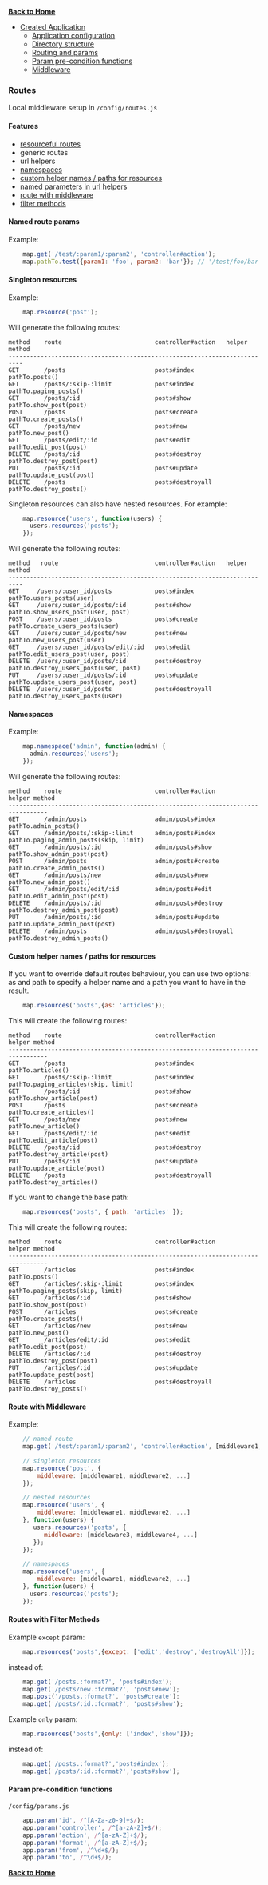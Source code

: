 **[Back to Home](https://github.com/biggora/trinte/wiki)**

* [Created Application](https://github.com/biggora/trinte/wiki/Application-configuration)
  * [Application configuration](https://github.com/biggora/trinte/wiki/Application-configuration)
  * [Directory structure](https://github.com/biggora/trinte/wiki/Directory-Structure)
  * [Routing and params](https://github.com/biggora/trinte/wiki/Routes)
  * [Param pre-condition functions](https://github.com/biggora/trinte/wiki/Routes#wiki-param-pre-condition-functions)
  * [Middleware](https://github.com/biggora/trinte/wiki/Middleware)

### Routes
Local middleware setup in `/config/routes.js`

#### Features

- [resourceful routes](#singleton)
- generic routes
- url helpers
- [namespaces](#namespaces)
- [custom helper names / paths for resources](#custom-helper)
- [named parameters in url helpers](#named-routing)
- [route with middleware](#middleware)
- [filter methods](#filter)

<a name="named-routing"></a>
#### Named route params

Example:
```js
    map.get('/test/:param1/:param2', 'controller#action');
    map.pathTo.test({param1: 'foo', param2: 'bar'}); // '/test/foo/bar'
```
<a name="singleton"></a>
#### Singleton resources

Example:
```js
    map.resource('post');
```
Will generate the following routes:

    method    route                          controller#action   helper method
    --------------------------------------------------------------------------
    GET       /posts                         posts#index         pathTo.posts()
    GET       /posts/:skip-:limit            posts#index         pathTo.paging_posts()
    GET       /posts/:id                     posts#show          pathTo.show_post(post)
    POST      /posts                         posts#create        pathTo.create_posts()
    GET       /posts/new                     posts#new           pathTo.new_post()
    GET       /posts/edit/:id                posts#edit          pathTo.edit_post(post)
    DELETE    /posts/:id                     posts#destroy       pathTo.destroy_post(post)
    PUT       /posts/:id                     posts#update        pathTo.update_post(post)
    DELETE    /posts                         posts#destroyall    pathTo.destroy_posts()

Singleton resources can also have nested resources. For example:
```js
    map.resource('users', function(users) {
      users.resources('posts');
    });
```
Will generate the following routes:

    method   route                           controller#action   helper method
    --------------------------------------------------------------------------
    GET     /users/:user_id/posts            posts#index         pathTo.users_posts(user)
    GET     /users/:user_id/posts/:id        posts#show          pathTo.show_users_post(user, post)
    POST    /users/:user_id/posts            posts#create        pathTo.create_users_posts(user)
    GET     /users/:user_id/posts/new        posts#new           pathTo.new_users_post(user)
    GET     /users/:user_id/posts/edit/:id   posts#edit          pathTo.edit_users_post(user, post)
    DELETE  /users/:user_id/posts/:id        posts#destroy       pathTo.destroy_users_post(user, post)
    PUT     /users/:user_id/posts/:id        posts#update        pathTo.update_users_post(user, post)
    DELETE  /users/:user_id/posts            posts#destroyall    pathTo.destroy_users_posts(user)

<a name="namespaces"></a>
#### Namespaces
Example:
```js
    map.namespace('admin', function(admin) {
      admin.resources('users');
    });
```
Will generate the following routes:

    method    route                          controller#action         helper method
    ---------------------------------------------------------------------------------
    GET       /admin/posts                   admin/posts#index         pathTo.admin_posts()
    GET       /admin/posts/:skip-:limit      admin/posts#index         pathTo.paging_admin_posts(skip, limit)
    GET       /admin/posts/:id               admin/posts#show          pathTo.show_admin_post(post)
    POST      /admin/posts                   admin/posts#create        pathTo.create_admin_posts()
    GET       /admin/posts/new               admin/posts#new           pathTo.new_admin_post()
    GET       /admin/posts/edit/:id          admin/posts#edit          pathTo.edit_admin_post(post)
    DELETE    /admin/posts/:id               admin/posts#destroy       pathTo.destroy_admin_post(post)
    PUT       /admin/posts/:id               admin/posts#update        pathTo.update_admin_post(post)
    DELETE    /admin/posts                   admin/posts#destroyall    pathTo.destroy_admin_posts()

<a name="custom-helper"></a>
#### Custom helper names / paths for resources
If you want to override default routes behaviour, you can use two options: as and path to specify a helper name and a path you want to have in the result.
```js
    map.resources('posts',{as: 'articles'});
```
This will create the following routes:

    method    route                          controller#action         helper method
    ---------------------------------------------------------------------------------
    GET       /posts                         posts#index               pathTo.articles()
    GET       /posts/:skip-:limit            posts#index               pathTo.paging_articles(skip, limit)
    GET       /posts/:id                     posts#show                pathTo.show_article(post)
    POST      /posts                         posts#create              pathTo.create_articles()
    GET       /posts/new                     posts#new                 pathTo.new_article()
    GET       /posts/edit/:id                posts#edit                pathTo.edit_article(post)
    DELETE    /posts/:id                     posts#destroy             pathTo.destroy_article(post)
    PUT       /posts/:id                     posts#update              pathTo.update_article(post)
    DELETE    /posts                         posts#destroyall          pathTo.destroy_articles()

If you want to change the base path:
```js
    map.resources('posts', { path: 'articles' });
```
This will create the following routes:

    method    route                          controller#action         helper method
    ---------------------------------------------------------------------------------
    GET       /articles                      posts#index               pathTo.posts()
    GET       /articles/:skip-:limit         posts#index               pathTo.paging_posts(skip, limit)
    GET       /articles/:id                  posts#show                pathTo.show_post(post)
    POST      /articles                      posts#create              pathTo.create_posts()
    GET       /articles/new                  posts#new                 pathTo.new_post()
    GET       /articles/edit/:id             posts#edit                pathTo.edit_post(post)
    DELETE    /articles/:id                  posts#destroy             pathTo.destroy_post(post)
    PUT       /articles/:id                  posts#update              pathTo.update_post(post)
    DELETE    /articles                      posts#destroyall          pathTo.destroy_posts()


<a name="middleware"></a>
#### Route with Middleware

Example:
```js
    // named route
    map.get('/test/:param1/:param2', 'controller#action', [middleware1, middleware2, ...]);

    // singleton resources
    map.resource('post', {
        middleware: [middleware1, middleware2, ...]
    });

    // nested resources
    map.resource('users', {
        middleware: [middleware1, middleware2, ...]
    }, function(users) {
       users.resources('posts', {
          middleware: [middleware3, middleware4, ...]
       });
    });

    // namespaces
    map.resource('users', {
        middleware: [middleware1, middleware2, ...]
    }, function(users) {
      users.resources('posts');
    });
```
<a name="filter"></a>
#### Routes with Filter Methods
Example `except` param:
```js
    map.resources('posts',{except: ['edit','destroy','destroyAll']});
```
instead of:
```js
    map.get('/posts.:format?', 'posts#index');
    map.get('/posts/new.:format?', 'posts#new');
    map.post('/posts.:format?', 'posts#create');
    map.get('/posts/:id.:format?', 'posts#show');
```
Example `only` param:
```js
    map.resources('posts',{only: ['index','show']});
```
instead of:
```js
    map.get('/posts.:format?','posts#index');
    map.get('/posts/:id.:format?','posts#show');
```
<a name="params"></a>
#### Param pre-condition functions

`/config/params.js`
```js
    app.param('id', /^[A-Za-z0-9]+$/);
    app.param('controller', /^[a-zA-Z]+$/);
    app.param('action', /^[a-zA-Z]+$/);
    app.param('format', /^[a-zA-Z]+$/);
    app.param('from', /^\d+$/);
    app.param('to', /^\d+$/);
```

**[Back to Home](https://github.com/biggora/trinte/wiki)**
